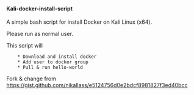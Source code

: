 #### Kali-docker-install-script

A simple bash script for install Docker on Kali Linux (x64).

Please run as normal user.

This script will

		* Download and install docker
		* Add user to docker group
		* Pull & run hello-world

Fork & change from https://gist.github.com/nikallass/e5124756d0e2bdcf8981827f3ed40bcc
